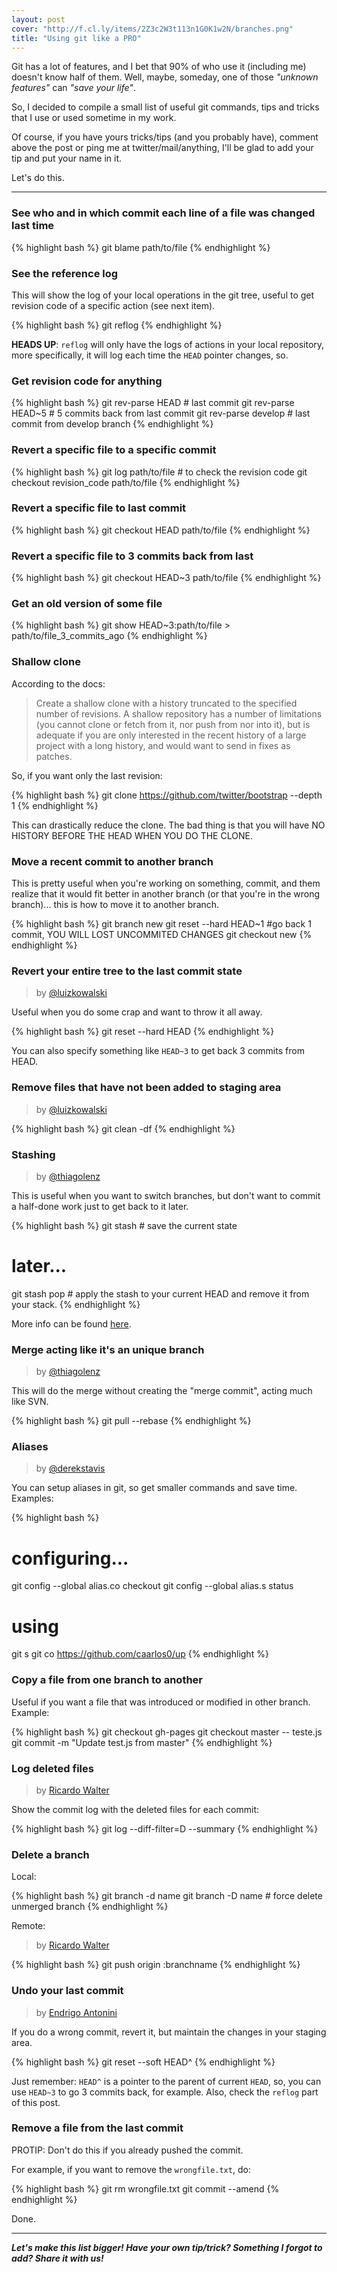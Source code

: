 ```yaml
---
layout: post
cover: "http://f.cl.ly/items/2Z3c2W3t113n1G0K1w2N/branches.png"
title: "Using git like a PRO"
---
```


Git has a lot of features, and I bet that 90% of who use it (including me)
doesn't know half of them. Well, maybe, someday, one of those _"unknown features"_
can _"save your life"_.

So, I decided to compile a small list of useful git commands, tips and tricks
that I use or used sometime in my work.

Of course, if you have yours tricks/tips (and you probably have), comment above
the post or ping me at twitter/mail/anything, I'll be glad to add your tip and
put your name in it.

Let's do this.

----------


### See who and in which commit each line of a file was changed last time

{% highlight bash %}
git blame path/to/file
{% endhighlight %}

### See the reference log

This will show the log of your local operations in the git tree, useful to get
revision code of a specific action (see next item).

{% highlight bash %}
git reflog
{% endhighlight %}

**HEADS UP**: `reflog` will only have the logs of actions in your local repository,
more specifically, it will log each time the `HEAD` pointer changes, so.


### Get revision code for anything

{% highlight bash %}
git rev-parse HEAD # last commit
git rev-parse HEAD~5 # 5 commits back from last commit
git rev-parse develop # last commit from develop branch
{% endhighlight %}

### Revert a specific file to a specific commit

{% highlight bash %}
git log path/to/file # to check the revision code
git checkout revision_code path/to/file
{% endhighlight %}

### Revert a specific file to last commit

{% highlight bash %}
git checkout HEAD path/to/file
{% endhighlight %}

### Revert a specific file to 3 commits back from last

{% highlight bash %}
git checkout HEAD~3 path/to/file
{% endhighlight %}

### Get an old version of some file

{% highlight bash %}
git show HEAD~3:path/to/file > path/to/file_3_commits_ago
{% endhighlight %}

### Shallow clone

According to the docs:

> Create a shallow clone with a history truncated to the specified number of
revisions. A shallow repository has a number of limitations (you cannot clone
or fetch from it, nor push from nor into it), but is adequate if you are only
interested in the recent history of a large project with a long history, and
would want to send in fixes as patches.

So, if you want only the last revision:

{% highlight bash %}
git clone https://github.com/twitter/bootstrap --depth 1
{% endhighlight %}

This can drastically reduce the clone. The bad thing is that you will have NO
HISTORY BEFORE THE HEAD WHEN YOU DO THE CLONE.

### Move a recent commit to another branch

This is pretty useful when you're working on something, commit, and them
realize that it would fit better in another branch (or that you're in the
wrong branch)... this is how to move it to another branch.

{% highlight bash %}
git branch new
git reset --hard HEAD~1 #go back 1 commit, YOU WILL LOST UNCOMMITED CHANGES
git checkout new
{% endhighlight %}

### Revert your entire tree to the last commit state
> by [@luizkowalski](https://github.com/luizkowalski)

Useful when you do some crap and want to throw it all away.

{% highlight bash %}
git reset --hard HEAD
{% endhighlight %}

You can also specify something like `HEAD~3` to get back 3 commits from HEAD.


### Remove files that have not been added to staging area
> by [@luizkowalski](https://github.com/luizkowalski)

{% highlight bash %}
git clean -df
{% endhighlight %}


### Stashing

> by [@thiagolenz](https://github.com/thiagolenz)

This is useful when you want to switch branches, but don't want to commit a
half-done work just to get back to it later.

{% highlight bash %}
git stash # save the current state
# later...
git stash pop # apply the stash to your current HEAD and remove it from your stack.
{% endhighlight %}

More info can be found [here](http://git-scm.com/book/en/Git-Tools-Stashing).

### Merge acting like it's an unique branch

> by [@thiagolenz](https://github.com/thiagolenz)

This will do the merge without creating the "merge commit", acting
much like SVN.

{% highlight bash %}
git pull --rebase
{% endhighlight %}

### Aliases

> by [@derekstavis](https://github.com/derekstavis)

You can setup aliases in git, so get smaller commands and save time. Examples:

{% highlight bash %}
# configuring...
git config --global alias.co checkout
git config --global alias.s status

# using
git s
git co https://github.com/caarlos0/up
{% endhighlight %}

### Copy a file from one branch to another

Useful if you want a file that was introduced or modified in other branch. Example:

{% highlight bash %}
git checkout gh-pages
git checkout master -- teste.js
git commit -m "Update test.js from master"
{% endhighlight %}

### Log deleted files

> by [Ricardo Walter](https://twitter.com/ricardo_walter)

Show the commit log with the deleted files for each commit:

{% highlight bash %}
git log --diff-filter=D --summary
{% endhighlight %}

### Delete a branch

Local:

{% highlight bash %}
git branch -d name
git branch -D name # force delete unmerged branch
{% endhighlight %}

Remote:

> by [Ricardo Walter](https://twitter.com/ricardo_walter)

{% highlight bash %}
git push origin :branchname
{% endhighlight %}

### Undo your last commit

> by [Endrigo Antonini](https://github.com/antonini)

If you do a wrong commit, revert it, but maintain the changes in your staging
area.

{% highlight bash %}
git reset --soft HEAD^
{% endhighlight %}

Just remember: `HEAD^` is a pointer to the parent of current `HEAD`, so, you
can use `HEAD~3` to go 3 commits back, for example. Also, check the `reflog`
part of this post.

### Remove a file from the last commit

PROTIP: Don't do this if you already pushed the commit.

For example, if you want to remove the `wrongfile.txt`, do:

{% highlight bash %}
git rm wrongfile.txt
git commit --amend
{% endhighlight %}

Done.


---

***Let's make this list bigger! Have your own tip/trick? Something I forgot to add?
Share it with us!***
